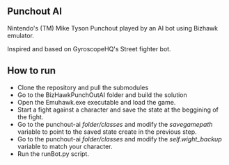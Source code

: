 Punchout AI
-----------------
Nintendo's (TM) Mike Tyson Punchout played by an AI bot using Bizhawk emulator. 

Inspired and based on GyroscopeHQ's Street fighter bot.

How to run
---------
- Clone the repository and pull the submodules
- Go to the BizHawkPunchOutAI folder and build the solution
- Open the Emuhawk.exe executable and load the game.
- Start a fight against a character and save the state at the beggining of the fight.
- Go to the punchout-ai *folder/classes* and modify the *savegamepath* variable to point to the saved state create in the previous step.
- Go to the punchout-ai *folder/classes* and modify the *self.wight_backup* variable to match your character.
- Run the runBot.py script.

